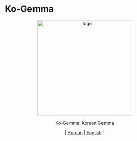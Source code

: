 # Ko-Gemma

<div id="top" align="center">

   <img src="https://github.com/KU-HIAI/Ko-Gemma/assets/60927808/e217e02b-2a52-42d7-bb9a-eab7b1739696" height="300" alt="logo">

   Ko-Gemma: Korean Gemma


   | [Korean](README.md) | [English](docs/README-en.md) |

</div>


